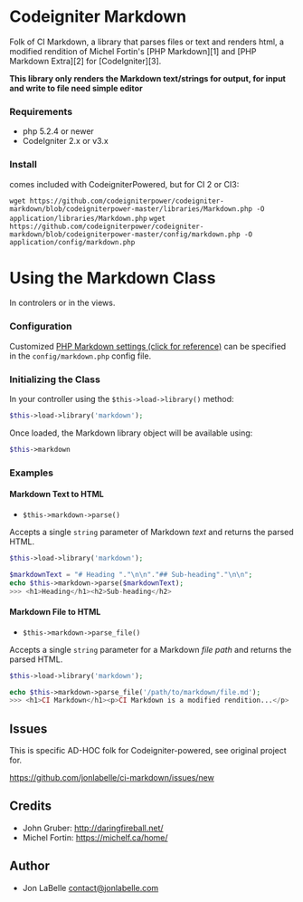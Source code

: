 # Codeigniter Markdown

Folk of CI Markdown, a library that parses files or text and renders html, 
a modified rendition of Michel Fortin's [PHP Markdown][1] and [PHP Markdown Extra][2] for [CodeIgniter][3].

**This library only renders the Markdown text/strings for output, for input and write to file need simple editor**

### Requirements

- php 5.2.4 or newer
- CodeIgniter 2.x or v3.x

### Install

comes included with CodeigniterPowered, but for CI 2 or CI3:

`wget https://github.com/codeigniterpower/codeigniter-markdown/blob/codeigniterpower-master/libraries/Markdown.php -O application/libraries/Markdown.php`
`wget https://github.com/codeigniterpower/codeigniter-markdown/blob/codeigniterpower-master/config/markdown.php -O application/config/markdown.php`

# Using the Markdown Class

In controlers or in the views.

### Configuration

Customized [PHP Markdown settings (click for reference)](https://michelf.ca/projects/php-markdown/configuration/)
can be specified in the `config/markdown.php` config file.

### Initializing the Class

In your controller using the `$this->load->library()` method:

```php
$this->load->library('markdown');
```

Once loaded, the Markdown library object will be available using:

```php
$this->markdown
```

### Examples

#### Markdown Text to HTML

- `$this->markdown->parse()`

Accepts a single `string` parameter of Markdown *text* and returns the parsed
HTML.

```php
$this->load->library('markdown');

$markdownText = "# Heading "."\n\n"."## Sub-heading"."\n\n";
echo $this->markdown->parse($markdownText);
>>> <h1>Heading</h1><h2>Sub-heading</h2>
```

#### Markdown File to HTML

- `$this->markdown->parse_file()`

Accepts a single `string` parameter for a Markdown *file path* and returns the
parsed HTML.

```php
$this->load->library('markdown');

echo $this->markdown->parse_file('/path/to/markdown/file.md');
>>> <h1>CI Markdown</h1><p>CI Markdown is a modified rendition...</p>
```

## Issues

This is specific AD-HOC folk for Codeigniter-powered, see original project for.

https://github.com/jonlabelle/ci-markdown/issues/new

## Credits

- John Gruber: http://daringfireball.net/
- Michel Fortin: https://michelf.ca/home/

## Author

- Jon LaBelle <contact@jonlabelle.com>

